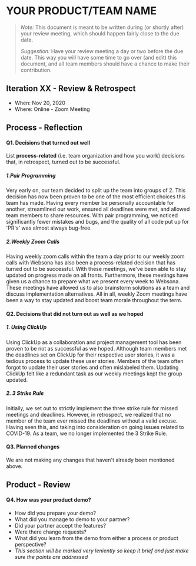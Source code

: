 # YOUR PRODUCT/TEAM NAME

 > _Note:_ This document is meant to be written during (or shortly after) your review meeting, which should happen fairly close to the due date.      
 >      
 > _Suggestion:_ Have your review meeting a day or two before the due date. This way you will have some time to go over (and edit) this document, and all team members should have a chance to make their contribution.


## Iteration XX - Review & Retrospect

 * When: Nov 20, 2020
 * Where: Online - Zoom Meeting

## Process - Reflection


#### Q1. Decisions that turned out well

List **process-related** (i.e. team organization and how you work) decisions that, in retrospect, turned out to be successful.

##### 1.Pair Programming
Very early on, our team decided to split up the team into groups of 2. This decision has now been proven to be one of the most efficient choices this team has made. Having every member be personally accountable for another, streamlined our work, ensured all deadlines were met, and allowed team members to share resources. With pair programming, we noticed significantly fewer mistakes and bugs, and the quality of all code put up for 'PR's' was almost always bug-free.

##### 2.Weekly Zoom Calls
Having weekly zoom calls within the team a day prior to our weekly zoom calls with Websona has also been a process-related decision that has turned out to be successful. With these meetings, we've been able to stay updated on progress made on all fronts. Furthermore, these meetings have given us a chance to prepare what we present every week to Websona. These meetings have allowed us to also brainstorm solutions as a team and discuss implementation alternatives. All in all, weekly Zoom meetings have been a way to stay updated and boost team morale throughout the term.

#### Q2. Decisions that did not turn out as well as we hoped

##### 1. Using ClickUp
Using ClickUp as a collaboration and project management tool has been proven to be not as successful as we hoped. Although team members met the deadlines set on ClickUp for their respective user stories, it was a tedious process to update these user stories. Members of the team often forgot to update their user stories and often mislabeled them. Updating ClickUp felt like a redundant task as our weekly meetings kept the group updated.

##### 2. 3 Strike Rule
Initially, we set out to strictly implement the three strike rule for missed meetings and deadlines. However, in retrospect, we realized that no member of the team ever missed the deadlines without a valid excuse. Having seen this, and taking into consideration on going issues related to COVID-19. As a team, we no longer implemented the 3 Strike Rule.


#### Q3. Planned changes

We are not making any changes that haven't already been mentioned above.


## Product - Review

#### Q4. How was your product demo?
 * How did you prepare your demo?
 * What did you manage to demo to your partner?
 * Did your partner accept the features?
 * Were there change requests?
 * What did you learn from the demo from either a process or product perspective?
 * *This section will be marked very leniently so keep it brief and just make sure the points are addressed*

